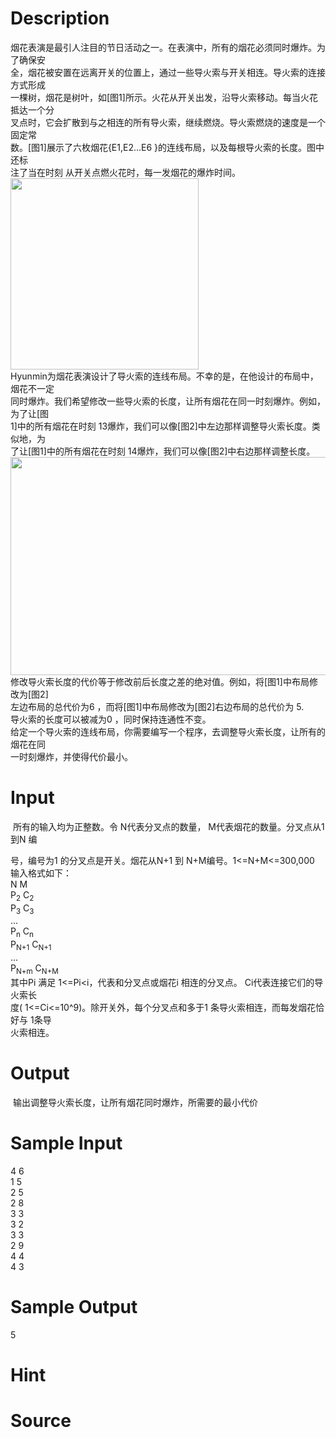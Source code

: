 
# Description

<div class="content"><div>烟花表演是最引人注目的节日活动之一。在表演中，所有的烟花必须同时爆炸。为了确保安</div>
<div>全，烟花被安置在远离开关的位置上，通过一些导火索与开关相连。导火索的连接方式形成</div>
<div>一棵树，烟花是树叶，如[图1]所示。火花从开关出发，沿导火索移动。每当火花抵达一个分</div>
<div>叉点时，它会扩散到与之相连的所有导火索，继续燃烧。导火索燃烧的速度是一个固定常</div>
<div>数。[图1]展示了六枚烟花{E1,E2...E6 }的连线布局，以及每根导火索的长度。图中还标</div>
<div>注了当在时刻 从开关点燃火花时，每一发烟花的爆炸时间。</div>
<div><img src="source/bzoj/4585/img/aHR0cHM6Ly9seWRzeS5jb20vSnVkZ2VPbmxpbmUvdXBsb2FkLzIwMTYwNS8xMTEucG5n.png" width="301" height="306" alt=""/></div>
<div>Hyunmin为烟花表演设计了导火索的连线布局。不幸的是，在他设计的布局中，烟花不一定</div>
<div>同时爆炸。我们希望修改一些导火索的长度，让所有烟花在同一时刻爆炸。例如，为了让[图</div>
<div>1]中的所有烟花在时刻 13爆炸，我们可以像[图2]中左边那样调整导火索长度。类似地，为</div>
<div>了让[图1]中的所有烟花在时刻 14爆炸，我们可以像[图2]中右边那样调整长度。</div>
<div><img src="source/bzoj/4585/img/aHR0cHM6Ly9seWRzeS5jb20vSnVkZ2VPbmxpbmUvdXBsb2FkLzIwMTYwNS8yMjIucG5n.png" width="584" height="349" alt=""/></div>
<div>修改导火索长度的代价等于修改前后长度之差的绝对值。例如，将[图1]中布局修改为[图2]</div>
<div>左边布局的总代价为6 ，而将[图1]中布局修改为[图2]右边布局的总代价为 5.</div>
<div>导火索的长度可以被减为0 ，同时保持连通性不变。</div>
<div>给定一个导火索的连线布局，你需要编写一个程序，去调整导火索长度，让所有的烟花在同</div>
<div>一时刻爆炸，并使得代价最小。</div>
<div></div></div>

# Input

<div class="content"><p> 所有的输入均为正整数。令 N代表分叉点的数量， M代表烟花的数量。分叉点从1 到N 编</p>
<div>号，编号为1 的分叉点是开关。烟花从N+1 到 N+M编号。1&lt;=N+M&lt;=300,000</div>
<div>输入格式如下：</div>
<div>N M</div>
<div>P<sub>2</sub> C<sub>2</sub></div>
<div>P<sub>3</sub> C<sub>3</sub></div>
<div>...</div>
<div>P<sub>n</sub> C<sub>n</sub></div>
<div>P<sub>N+1</sub> C<sub>N+1</sub></div>
<div>...</div>
<div>P<sub>N+m</sub> C<sub>N+M</sub></div>
<div>其中Pi 满足 1&lt;=Pi&lt;i，代表和分叉点或烟花i 相连的分叉点。 Ci代表连接它们的导火索长</div>
<div>度( 1&lt;=Ci&lt;=10^9)。除开关外，每个分叉点和多于1 条导火索相连，而每发烟花恰好与 1条导</div>
<div>火索相连。</div></div>

# Output

<div class="content"><p> 输出调整导火索长度，让所有烟花同时爆炸，所需要的最小代价</p></div>

# Sample Input

<div class="content"><span class="sampledata">4 6<br/>
1 5<br/>
2 5<br/>
2 8<br/>
3 3<br/>
3 2<br/>
3 3<br/>
2 9<br/>
4 4<br/>
4 3</span></div>

# Sample Output

<div class="content"><span class="sampledata">5</span></div>

# Hint

<div class="content"><p></p></div>

# Source

<div class="content"><p><a href="problemset.php?search="></a></p></div>

